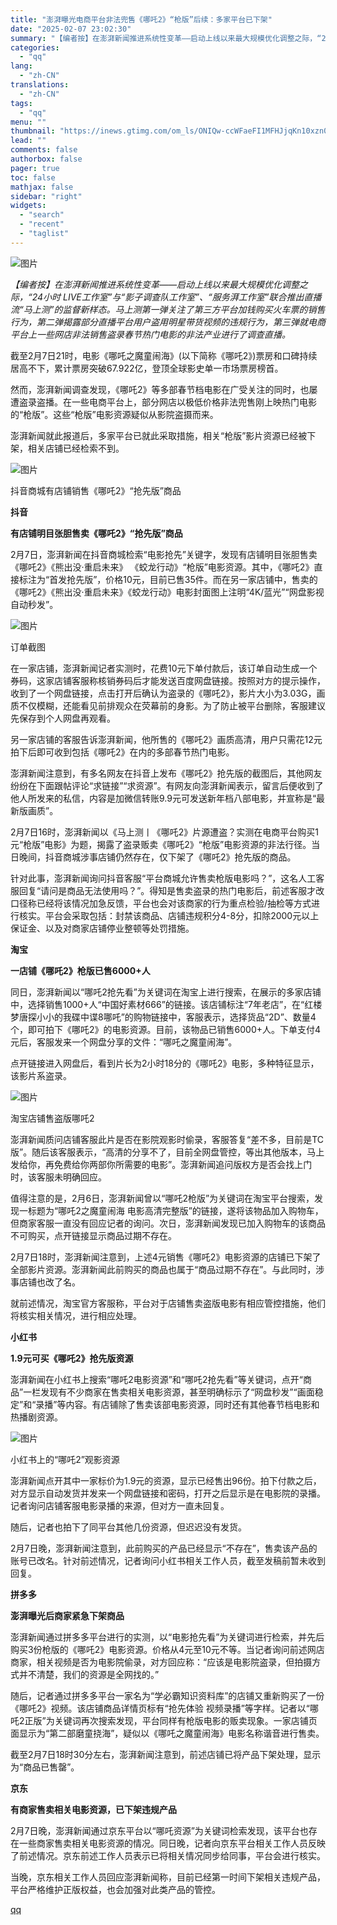```yaml
---
title: "澎湃曝光电商平台非法兜售《哪吒2》“枪版”后续：多家平台已下架"
date: "2025-02-07 23:02:30"
summary: "【编者按】在澎湃新闻推进系统性变革——启动上线以来最大规模优化调整之际，“24小时 LIVE工作室”..."
categories:
  - "qq"
lang:
  - "zh-CN"
translations:
  - "zh-CN"
tags:
  - "qq"
menu: ""
thumbnail: "https://inews.gtimg.com/om_ls/ONIQw-ccWFaeFI1MFHJjqKn10xzn0E4vEwie8jtmgm9AkAA_640360/0"
lead: ""
comments: false
authorbox: false
pager: true
toc: false
mathjax: false
sidebar: "right"
widgets:
  - "search"
  - "recent"
  - "taglist"
---
```


![图片](https://inews.gtimg.com/om_bt/O6_y827M-d86dOTPMAXsHa5AhE3mxS5ct4K8it2saxeZIAA/641)

*【编者按】在澎湃新闻推进系统性变革——启动上线以来最大规模优化调整之际，“24小时 LIVE工作室”与“影子调查队工作室”、“服务湃工作室”联合推出直播流“马上测”的监督新样态。马上测第一弹关注了第三方平台加钱购买火车票的销售行为，第二弹揭露部分直播平台用户盗用明星带货视频的违规行为，第三弹就电商平台上一些网店非法销售盗录春节热门电影的非法产业进行了调查直播。*

截至2月7日21时，电影《哪吒之魔童闹海》(以下简称《哪吒2》)票房和口碑持续居高不下，累计票房突破67.922亿，登顶全球影史单一市场票房榜首。

然而，澎湃新闻调查发现，《哪吒2》等多部春节档电影在广受关注的同时，也屡遭盗录盗播。在一些电商平台上，部分网店以极低价格非法兜售刚上映热门电影的“枪版”。这些“枪版”电影资源疑似从影院盗摄而来。

澎湃新闻就此报道后，多家平台已就此采取措施，相关“枪版”影片资源已经被下架，相关店铺已经检索不到。

![图片](https://inews.gtimg.com/om_bt/O-q9T6wR_hPUcW6Bs1-cEf9oqgtO5Pci2J3_9-BApTMl8AA/641)

抖音商城有店铺销售《哪吒2》“抢先版”商品

**抖音**

**有店铺明目张胆售卖《哪吒2》“抢先版”商品**

2月7日，澎湃新闻在抖音商城检索“电影抢先”关键字，发现有店铺明目张胆售卖《哪吒2》《熊出没·重启未来》 《蛟龙行动》“枪版”电影资源。其中，《哪吒2》直接标注为“首发抢先版”，价格10元，目前已售35件。而在另一家店铺中，售卖的《哪吒2》《熊出没·重启未来》《蛟龙行动》电影封面图上注明“4K/蓝光”“网盘影视自动秒发”。

![图片](https://inews.gtimg.com/om_bt/O-4LOciWlWmxcI_L1O-UTQUdPvhViQRQ1kSKfmxVjYSxgAA/641)

订单截图

在一家店铺，澎湃新闻记者实测时，花费10元下单付款后，该订单自动生成一个券码，这家店铺客服称核销券码后才能发送百度网盘链接。按照对方的提示操作，收到了一个网盘链接，点击打开后确认为盗录的《哪吒2》，影片大小为3.03G，画质不仅模糊，还能看见前排观众在荧幕前的身影。为了防止被平台删除，客服建议先保存到个人网盘再观看。

另一家店铺的客服告诉澎湃新闻，他所售的《哪吒2》画质高清，用户只需花12元拍下后即可收到包括《哪吒2》在内的多部春节热门电影。

澎湃新闻注意到，有多名网友在抖音上发布《哪吒2》抢先版的截图后，其他网友纷纷在下面跟帖评论“求链接”“求资源”。有网友向澎湃新闻表示，留言后便收到了他人所发来的私信，内容是加微信转账9.9元可发送新年档八部电影，并宣称是“最新版画质”。

2月7日16时，澎湃新闻以《马上测丨《哪吒2》片源遭盗？实测在电商平台购买1元“枪版”电影》为题，揭露了盗录贩卖《哪吒2》“枪版”电影资源的非法行径。当日晚间，抖音商城涉事店铺仍然存在，仅下架了《哪吒2》抢先版的商品。

针对此事，澎湃新闻询问抖音客服“平台商城允许售卖枪版电影吗？”，这名人工客服回复“请问是商品无法使用吗？”。得知是售卖盗录的热门电影后，前述客服才改口径称已经将该情况加急反馈，平台也会对该商家的行为重点检验/抽检等方式进行核实。平台会采取包括：封禁该商品、店铺违规积分4-8分，扣除2000元以上保证金、以及对商家店铺停业整顿等处罚措施。

**淘宝**

**一店铺《哪吒2》枪版已售6000+人**

同日，澎湃新闻以“哪吒2抢先看”为关键词在淘宝上进行搜索，在展示的多家店铺中，选择销售1000+人“中国好素材666”的链接。该店铺标注“7年老店”，在“红楼梦唐探小小的我碟中谍8哪吒”的购物链接中，客服表示，选择货品“2D”、数量4个，即可拍下《哪吒2》的电影资源。目前，该物品已销售6000+人。下单支付4元后，客服发来一个网盘分享的文件：“哪吒之魔童闹海”。

点开链接进入网盘后，看到片长为2小时18分的《哪吒2》电影，多种特征显示，该影片系盗录。

![图片](https://inews.gtimg.com/om_bt/OFjjOLFDPg0C3BLwh8NReBnMxJjxo6gKmhf1n4U-xErV0AA/641)

淘宝店铺售盗版哪吒2

澎湃新闻质问店铺客服此片是否在影院观影时偷录，客服答复“差不多，目前是TC版”。随后该客服表示，“高清的分享不了，目前全网盘管控，等出其他版本，马上发给你，再免费给你两部你所需要的电影”。澎湃新闻追问版权方是否会找上门时，该客服未明确回应。

值得注意的是，2月6日，澎湃新闻曾以“哪吒2枪版”为关键词在淘宝平台搜索，发现一标题为“哪吒2之魔童闹海 电影高清完整版”的链接，遂将该物品加入购物车，但商家客服一直没有回应记者的询问。次日，澎湃新闻发现已加入购物车的该商品不可购买，点开链接显示商品过期不存在。

2月7日18时，澎湃新闻注意到，上述4元销售《哪吒2》电影资源的店铺已下架了全部影片资源。澎湃新闻此前购买的商品也属于“商品过期不存在”。与此同时，涉事店铺也改了名。

就前述情况，淘宝官方客服称，平台对于店铺售卖盗版电影有相应管控措施，他们将核实相关情况，进行相应处理。

**小红书**

**1.9元可买《哪吒2》抢先版资源**

澎湃新闻在小红书上搜索“哪吒2电影资源”和“哪吒2抢先看”等关键词，点开“商品”一栏发现有不少商家在售卖相关电影资源，甚至明确标示了“网盘秒发”“画面稳定”和“录播”等内容。有店铺除了售卖该部电影资源，同时还有其他春节档电影和热播剧资源。

![图片](https://inews.gtimg.com/om_bt/OGR-vJHSZDcPGOlRPEtKCkUpu5Igsf9uCElw-WcuaYhzQAA/641)

小红书上的“哪吒2”观影资源

澎湃新闻点开其中一家标价为1.9元的资源，显示已经售出96份。拍下付款之后，对方显示自动发货并发来一个网盘链接和密码，打开之后显示是在电影院的录播。记者询问店铺客服电影录播的来源，但对方一直未回复。

随后，记者也拍下了同平台其他几份资源，但迟迟没有发货。

2月7日晚，澎湃新闻注意到，此前购买的产品已经显示“不存在”，售卖该产品的账号已改名。针对前述情况，记者询问小红书相关工作人员，截至发稿前暂未收到回复。

**拼多多**

**澎湃曝光后商家紧急下架商品**

澎湃新闻通过拼多多平台进行的实测，以“电影抢先看”为关键词进行检索，并先后购买3份枪版的《哪吒2》电影资源。价格从4元至10元不等。当记者询问前述网店商家，相关视频是否为电影院偷录，对方回应称：“应该是电影院盗录，但拍摄方式并不清楚，我们的资源是全网找的。”

随后，记者通过拼多多平台一家名为“学必霸知识资料库”的店铺又重新购买了一份《哪吒2》视频。该店铺商品详情页标有“抢先体验 视频录播”等字样。记者以“哪吒2正版”为关键词再次搜索发现，平台同样有枪版电影的贩卖现象。一家店铺页面显示为“第二部磨童挠海”，疑似以《哪吒之魔童闹海》电影名称谐音进行售卖。

截至2月7日18时30分左右，澎湃新闻注意到，前述店铺已将产品下架处理，显示为“商品已售罄”。

**京东**

**有商家售卖相关电影资源，已下架违规产品**

2月7日晚，澎湃新闻通过京东平台以“哪吒资源”为关键词检索发现，该平台也存在一些商家售卖相关电影资源的情况。同日晚，记者向京东平台相关工作人员反映了前述情况。京东前述工作人员表示已将相关情况同步给同事，平台会进行核实。

当晚，京东相关工作人员回应澎湃新闻称，目前已经第一时间下架相关违规产品，平台严格维护正版权益，也会加强对此类产品的管控。

[qq](https://new.qq.com/rain/a/20250207A09B7L00)

